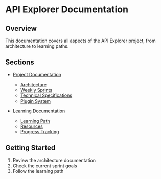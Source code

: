 # API Explorer Documentation

## Overview
This documentation covers all aspects of the API Explorer project, from architecture to learning paths.

## Sections
- [Project Documentation](./project)
  - [Architecture](./project/architecture.md)
  - [Weekly Sprints](./project/weekly-sprints.md)
  - [Technical Specifications](./project/technical-specs.md)
  - [Plugin System](./project/plugins.md)

- [Learning Documentation](./learning)
  - [Learning Path](./learning/learning-path.md)
  - [Resources](./learning/resources.md)
  - [Progress Tracking](./learning/progress-tracking.md)

## Getting Started
1. Review the architecture documentation
2. Check the current sprint goals
3. Follow the learning path

